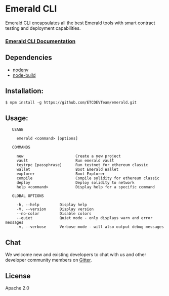 # Emerald CLI

Emerald CLI encapsulates all the best Emerald tools with smart contract testing and deployment capabilities.

### [Emerald CLI Documentation](https://docs.etcdevteam.com/emerald-platform/emerald)

## Dependencies

- [nodenv](https://github.com/nodenv/nodenv)
- [node-build](https://github.com/nodenv/node-build#readme)

## Installation:

```
$ npm install -g https://github.com/ETCDEVTeam/emerald.git
```

## Usage:

```
   USAGE

     emerald <command> [options]

   COMMANDS

     new                       Create a new project                 
     vault                     Run emerald vault                    
     testrpc [passphrase]      Run testnet for ethereum classic     
     wallet                    Boot Emerald Wallet                  
     explorer                  Boot Explorer                        
     compile                   Compile solidity for ethereum classic
     deploy                    Deploy solidity to network           
     help <command>            Display help for a specific command  

   GLOBAL OPTIONS

     -h, --help         Display help                                      
     -V, --version      Display version                                   
     --no-color         Disable colors                                    
     --quiet            Quiet mode - only displays warn and error messages
     -v, --verbose      Verbose mode - will also output debug messages
```

##  Chat

We welcome new and existing developers to chat with us and other developer community members on [Gitter](https://gitter.im/etcdev-public/).

## License

Apache 2.0
